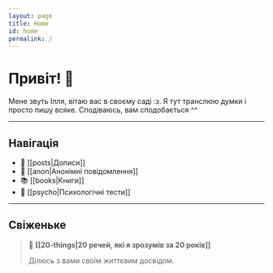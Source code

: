```yaml
---
layout: page
title: Home
id: home
permalink: /
---
```


# Привіт! 🌱

Мене звуть Ілля, вітаю вас в своєму саді :з. Я тут транслюю думки і просто пишу всяке. Сподіваюсь, вам сподобається ^^

---

## Навігація
- 📰 [[posts|Дописи]]
- 💬 [[anon|Анонімні повідомлення]]
- 📚️ [[books|Книги]]
- 🌈 [[psycho|Психологічні тести]]

---

## Свіженьке

> 📌 **[[20-things|20 речей, які я зрозумів за 20 років]]**
> 
> Ділюсь з вами своїм життєвим досвідом.



